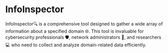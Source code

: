 # InfoInspector
InfoInspector🔍 is a comprehensive tool designed to gather a wide array of information about a specified domain 🌐. This tool is invaluable for cybersecurity professionals 🛡️, network administrators 📡, and researchers 💻 who need to collect and analyze domain-related data efficiently.

